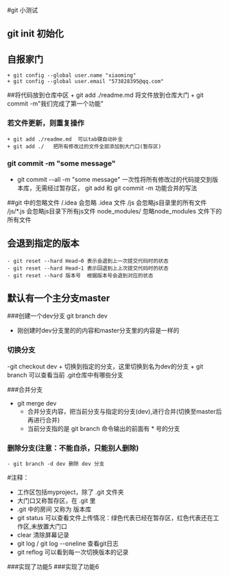 #git 小测试

## git init 初始化
## 自报家门 
    + git config --global user.name "xiaoming"
    + git config --global user.email "573828395@qq.com"
##将代码放到仓库中区
    + git add ./readme.md 将文件放到仓库大门
    + git commit -m"我们完成了第一个功能"

### 若文件更新，则重复操作
    + git add ./readme.md  可以tab键自动补全
    + git add ./   把所有修改过的文件全部添加到大门口(暂存区)

### git commit -m "some message"
 + git commit --all -m "some message" 一次性将所有修改过的代码提交到版本库，无需经过暂存区， git add 和 git commit -m 功能合并的写法

##git 中的忽略文件
/.idea 会忽略 .idea 文件
/js  会忽略js目录里的所有文件
/js/*.js 会忽略js目录下所有js文件
node_modules/ 忽略node_modules 文件下的所有文件

## 会退到指定的版本
    - git reset --hard Head~0 表示会退到上一次提交代码时的状态
    - git reset --hard Head~1 表示回退到上上次提交代码时的状态
    - git reset --hard 版本号  根据版本号会退到对应的状态


## 默认有一个主分支master
###创建一个dev分支 git branch dev
+ 刚创建时dev分支里的的内容和master分支里的内容是一样的
### 切换分支
-git checkout dev
    + 切换到指定的分支，这里切换到名为dev的分支
    + git branch 可以查看当前 .git仓库中有哪些分支

###合并分支
- git merge dev 
    + 合并分支内容，把当前分支与指定的分支(dev),进行合并(切换至master后再进行合并)
    + 当前分支指的是 git branch 命令输出的前面有 * 号的分支

### 删除分支(注意：不能自杀，只能别人删除)
    - git branch -d dev 删除 dev 分支

#注释：
 + 工作区包括myproject，除了 .git 文件夹
 + 大门口又称暂存区，在 .git 里
 + .git 中的房间 又称为 版本库
 + git status 可以查看文件上传情况：绿色代表已经在暂存区，红色代表还在工作区,未放置大门口
 + clear 清除屏幕记录
 + git log / git log --oneline 查看git日志
 + git reflog  可以看到每一次切换版本的记录

 
###实现了功能5
###实现了功能6